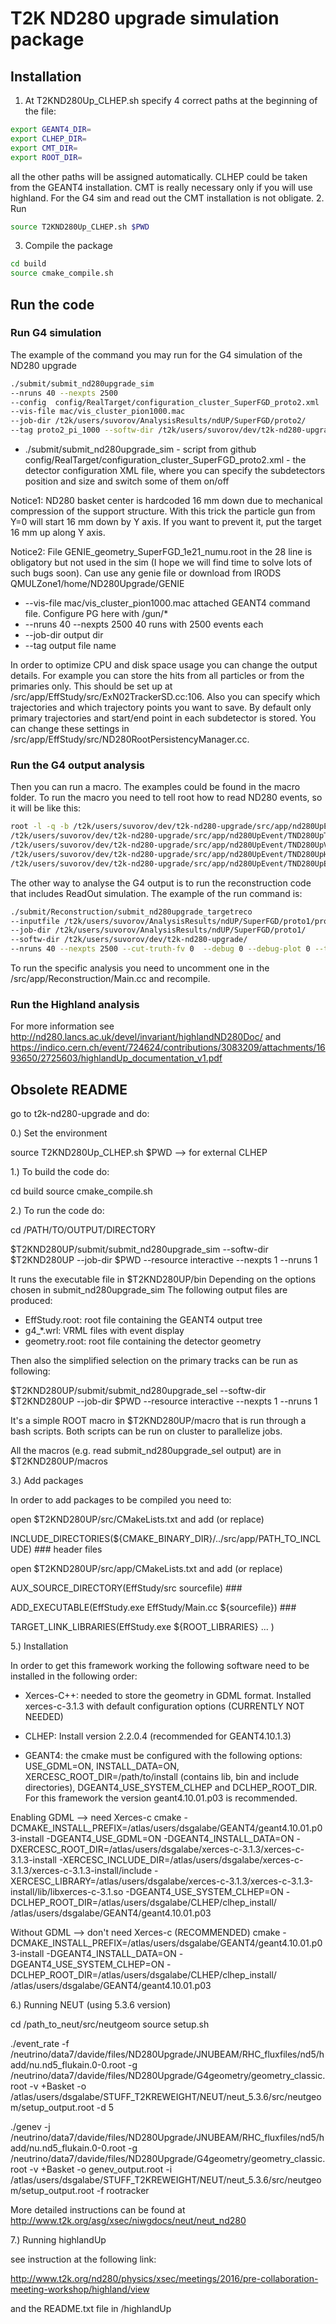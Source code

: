# T2K ND280 upgrade simulation package

## Installation

1. At T2KND280Up_CLHEP.sh specify 4 correct paths at the beginning of the file:
```bash
export GEANT4_DIR=
export CLHEP_DIR=
export CMT_DIR=
export ROOT_DIR=
```
all the other paths will be assigned automatically. CLHEP could be taken from the GEANT4 installation. CMT is really necessary only if you will use highland. For the G4 sim and read out the CMT installation is not obligate.
2. Run 
```bash
source T2KND280Up_CLHEP.sh $PWD
```
3. Compile the package
```bash
cd build
source cmake_compile.sh
```

## Run the code

### Run G4 simulation
The example of the command you may run for the G4 simulation of the ND280 upgrade
```bash
./submit/submit_nd280upgrade_sim 
--nruns 40 --nexpts 2500 
--config  config/RealTarget/configuration_cluster_SuperFGD_proto2.xml 
--vis-file mac/vis_cluster_pion1000.mac
--job-dir /t2k/users/suvorov/AnalysisResults/ndUP/SuperFGD/proto2/ 
--tag proto2_pi_1000 --softw-dir /t2k/users/suvorov/dev/t2k-nd280-upgrade/
```
- ./submit/submit_nd280upgrade_sim - script from github
config/RealTarget/configuration_cluster_SuperFGD_proto2.xml - the detector configuration XML file, where you can specify the subdetectors position and size and switch some of them on/off

Notice1: ND280 basket center is hardcoded 16 mm down due to mechanical compression of the support structure. With this trick the particle gun from Y=0 will start 16 mm down by Y axis. If you want to prevent it, put the target 16 mm up along Y axis.


Notice2: File GENIE_geometry_SuperFGD_1e21_numu.root in the 28 line is obligatory but not used in the sim (I hope we will find time to solve lots of such bugs soon). Can use any genie file or download from IRODS QMULZone1/home/ND280Upgrade/GENIE

- --vis-file mac/vis_cluster_pion1000.mac attached GEANT4 command file. Configure PG here with /gun/*
- --nruns 40 --nexpts 2500 40 runs with 2500 events each
- --job-dir output dir
- --tag output file name

In order to optimize CPU and disk space usage you can change the output details. For example you can store the hits from all particles or from the primaries only. This should be set up at /src/app/EffStudy/src/ExN02TrackerSD.cc:106. Also you can specify which trajectories and which trajectory points you want to save. By default only primary trajectories and start/end point in each subdetector is stored. You can change these settings in /src/app/EffStudy/src/ND280RootPersistencyManager.cc.

### Run the G4 output analysis
Then you can run a macro. The examples could be found in the macro folder. To run the macro you need to tell root how to read ND280 events, so it will be like this:
```bash
root -l -q -b /t2k/users/suvorov/dev/t2k-nd280-upgrade/src/app/nd280UpEvent/TND280UpTrackPoint.cc+ 
/t2k/users/suvorov/dev/t2k-nd280-upgrade/src/app/nd280UpEvent/TND280UpTrack.cc+ 
/t2k/users/suvorov/dev/t2k-nd280-upgrade/src/app/nd280UpEvent/TND280UpVertex.cc+ 
/t2k/users/suvorov/dev/t2k-nd280-upgrade/src/app/nd280UpEvent/TND280UpHit.cc+ 
/t2k/users/suvorov/dev/t2k-nd280-upgrade/src/app/nd280UpEvent/TND280UpEvent.cc+ 'macro/your_macro.C’
```
The other way to analyse the G4 output is to run the reconstruction code that includes ReadOut simulation. The example of the run command is:
```bash
./submit/Reconstruction/submit_nd280upgrade_targetreco 
--inputfile /t2k/users/suvorov/AnalysisResults/ndUP/SuperFGD/proto1/proto1_p_1000MeV_c12-50000.root 
--job-dir /t2k/users/suvorov/AnalysisResults/ndUP/SuperFGD/proto1/ 
--softw-dir /t2k/users/suvorov/dev/t2k-nd280-upgrade/ 
--nruns 40 --nexpts 2500 --cut-truth-fv 0  --debug 0 --debug-plot 0 --tag proto1_p_1000_c12_noCT

```
To run the specific analysis you need to uncomment one in the /src/app/Reconstruction/Main.cc and recompile.

### Run the Highland analysis

For more information see
http://nd280.lancs.ac.uk/devel/invariant/highlandND280Doc/
and 
https://indico.cern.ch/event/724624/contributions/3083209/attachments/1693650/2725603/highlandUp_documentation_v1.pdf





## Obsolete README

go to t2k-nd280-upgrade and do:

0.) Set the environment

source T2KND280Up_CLHEP.sh $PWD --> for external CLHEP

1.) To build the code do:

cd build
source cmake_compile.sh

2.) To run the code do:

cd /PATH/TO/OUTPUT/DIRECTORY

$T2KND280UP/submit/submit_nd280upgrade_sim --softw-dir $T2KND280UP --job-dir $PWD --resource interactive --nexpts 1 --nruns 1

It runs the executable file in $T2KND280UP/bin
Depending on the options chosen in submit_nd280upgrade_sim The following output files are produced:
- EffStudy.root: root file containing the GEANT4 output tree
- g4_*.wrl: VRML files with event display
- geometry.root: root file containing the detector geometry

Then also the simplified selection on the primary tracks can be run as following:

$T2KND280UP/submit/submit_nd280upgrade_sel --softw-dir $T2KND280UP --job-dir $PWD --resource interactive --nexpts 1 --nruns 1

It's a simple ROOT macro in $T2KND280UP/macro that is run through a bash scripts.
Both scripts can be run on cluster to parallelize jobs.

All the macros (e.g. read submit_nd280upgrade_sel output) are in $T2KND280UP/macros


3.) Add packages

In order to add packages to be compiled you need to:

open $T2KND280UP/src/CMakeLists.txt and add (or replace)

INCLUDE_DIRECTORIES(${CMAKE_BINARY_DIR}/../src/app/PATH_TO_INCLUDE) ### header files

open  $T2KND280UP/src/app/CMakeLists.txt and add (or replace)

AUX_SOURCE_DIRECTORY(EffStudy/src sourcefile) ###

ADD_EXECUTABLE(EffStudy.exe          EffStudy/Main.cc ${sourcefile}) ###

TARGET_LINK_LIBRARIES(EffStudy.exe   ${ROOT_LIBRARIES}
				     ...           )


5.) Installation

In order to get this framework working the following software need to be installed in the following order:

- Xerces-C++: needed to store the geometry in GDML format. Installed xerces-c-3.1.3 with default configuration options (CURRENTLY NOT NEEDED) 
 
- CLHEP: Install version 2.2.0.4 (recommended for GEANT4.10.1.3)

- GEANT4: the cmake must be configured with the following options: USE_GDML=ON, INSTALL_DATA=ON, XERCESC_ROOT_DIR=/path/to/install (contains lib, bin and include directories), DGEANT4_USE_SYSTEM_CLHEP and DCLHEP_ROOT_DIR. For this framework the version geant4.10.01.p03 is recommended.

Enabling GDML --> need Xerces-c 
cmake -DCMAKE_INSTALL_PREFIX=/atlas/users/dsgalabe/GEANT4/geant4.10.01.p03-install -DGEANT4_USE_GDML=ON -DGEANT4_INSTALL_DATA=ON -DXERCESC_ROOT_DIR=/atlas/users/dsgalabe/xerces-c-3.1.3/xerces-c-3.1.3-install -XERCESC_INCLUDE_DIR=/atlas/users/dsgalabe/xerces-c-3.1.3/xerces-c-3.1.3-install/include -XERCESC_LIBRARY=/atlas/users/dsgalabe/xerces-c-3.1.3/xerces-c-3.1.3-install/lib/libxerces-c-3.1.so -DGEANT4_USE_SYSTEM_CLHEP=ON -DCLHEP_ROOT_DIR=/atlas/users/dsgalabe/CLHEP/clhep_install/ /atlas/users/dsgalabe/GEANT4/geant4.10.01.p03

Without GDML --> don't need Xerces-c (RECOMMENDED)
cmake -DCMAKE_INSTALL_PREFIX=/atlas/users/dsgalabe/GEANT4/geant4.10.01.p03-install -DGEANT4_INSTALL_DATA=ON -DGEANT4_USE_SYSTEM_CLHEP=ON -DCLHEP_ROOT_DIR=/atlas/users/dsgalabe/CLHEP/clhep_install/ /atlas/users/dsgalabe/GEANT4/geant4.10.01.p03







6.) Running NEUT (using 5.3.6 version)

cd /path_to_neut/src/neutgeom
source setup.sh

./event_rate -f /neutrino/data7/davide/files/ND280Upgrade/JNUBEAM/RHC_fluxfiles/nd5/hadd/nu.nd5_flukain.0-0.root -g /neutrino/data7/davide/files/ND280Upgrade/G4geometry/geometry_classic.root -v +Basket -o /atlas/users/dsgalabe/STUFF_T2KREWEIGHT/NEUT/neut_5.3.6/src/neutgeom/setup_output.root -d 5

./genev -j /neutrino/data7/davide/files/ND280Upgrade/JNUBEAM/RHC_fluxfiles/nd5/hadd/nu.nd5_flukain.0-0.root -g /neutrino/data7/davide/files/ND280Upgrade/G4geometry/geometry_classic.root -v +Basket -o genev_output.root -i /atlas/users/dsgalabe/STUFF_T2KREWEIGHT/NEUT/neut_5.3.6/src/neutgeom/setup_output.root -f rootracker

More detailed instructions can be found at http://www.t2k.org/asg/xsec/niwgdocs/neut/neut_nd280




7.) Running highlandUp 

see instruction at the following link:

http://www.t2k.org/nd280/physics/xsec/meetings/2016/pre-collaboration-meeting-workshop/highland/view

and the README.txt file in /highlandUp